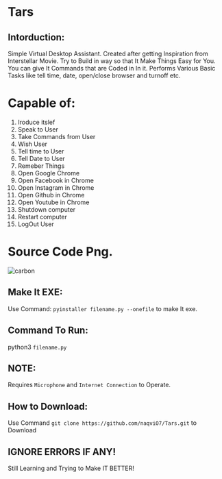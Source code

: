 # Tars
## Intorduction:
Simple Virtual Desktop Assistant. 
Created after getting Inspiration from Interstellar Movie.
Try to Build in way so that It Make Things Easy for You.
You can give It Commands that are Coded in In it.
Performs Various Basic Tasks like tell time, date, open/close browser and turnoff etc.

# Capable of:
1. Iroduce itslef 
2. Speak to User
3. Take Commands from User
4. Wish User
5. Tell time to User
6. Tell Date to User
7. Remeber Things 
8. Open Google Chrome
9. Open Facebook in Chrome
10. Open Instagram in Chrome
11. Open Github in Chrome
12. Open Youtube in Chrome
13. Shutdown computer
14. Restart computer
15. LogOut User

# Source Code Png.
![carbon](https://user-images.githubusercontent.com/79792270/137187077-f2d4db05-01f8-4d06-8897-039b536bbbe3.png)

## Make It EXE:
Use Command:
`pyinstaller filename.py --onefile` to make It exe.

## Command To Run:
python3 `filename.py` 

## NOTE:
Requires `Microphone` and `Internet Connection` to Operate.

## How to Download:
Use Command `git clone https://github.com/naqviO7/Tars.git` to Download

## IGNORE ERRORS IF ANY!
Still Learning and Trying to Make IT BETTER!
